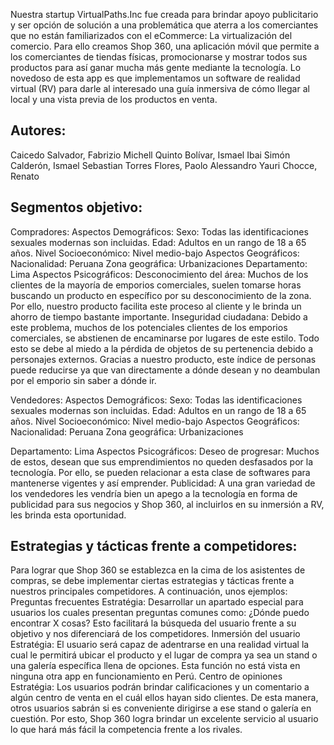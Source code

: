 Nuestra startup VirtualPaths.Inc fue creada para brindar apoyo publicitario y ser opción de solución a una problemática que aterra a los comerciantes 
que no están familiarizados con el eCommerce: La virtualización del comercio. Para ello creamos Shop 360, una aplicación móvil que permite a los comerciantes 
de tiendas físicas, promocionarse y mostrar todos sus productos para así ganar mucha más gente mediante la tecnología. Lo novedoso de esta 
app es que implementamos un software de realidad virtual (RV) para darle al interesado una guía inmersiva de cómo llegar al local y una vista 
previa de los productos en venta.

Autores:
--------
Caicedo Salvador, Fabrizio Michell
Quinto Bolívar, Ismael Ibai 
Simón Calderón, Ismael Sebastian 
Torres Flores, Paolo Alessandro 
Yauri Chocce, Renato

Segmentos objetivo:
------------------

Compradores:
Aspectos Demográficos:
Sexo: Todas las identificaciones sexuales modernas son incluidas.
Edad: Adultos en un rango de 18 a 65 años.
Nivel Socioeconómico: Nivel medio-bajo
Aspectos Geográficos:
Nacionalidad: Peruana
Zona geográfica: Urbanizaciones
Departamento: Lima
Aspectos Psicográficos:
Desconocimiento del área: Muchos de los clientes de la mayoría de emporios comerciales, suelen tomarse horas buscando un producto en específico por su 
desconocimiento de la zona. Por ello, nuestro producto facilita este proceso al cliente y le brinda un ahorro de tiempo bastante importante.
Inseguridad ciudadana: Debido a este problema, muchos de los potenciales clientes de los emporios comerciales, se abstienen de encaminarse por lugares de 
este estilo. Todo esto se debe al miedo a la pérdida de objetos de su pertenencia debido a personajes externos. Gracias a nuestro producto, este índice de personas 
puede reducirse ya que van directamente a dónde desean y no deambulan por el emporio sin saber a dónde ir.

Vendedores:
Aspectos Demográficos:
Sexo: Todas las identificaciones sexuales modernas son incluidas.
Edad: Adultos en un rango de 18 a 65 años.
Nivel Socioeconómico: Nivel medio-bajo
Aspectos Geográficos:
Nacionalidad: Peruana
Zona geográfica: Urbanizaciones


Departamento: Lima
Aspectos Psicográficos:
Deseo de progresar: Muchos de estos, desean que sus emprendimientos no queden desfasados por la tecnología. Por ello, se pueden relacionar a esta clase de softwares 
para mantenerse vigentes y así emprender.
Publicidad: A una gran variedad de los vendedores les vendría bien un apego a la tecnología en forma de publicidad para sus negocios y Shop 360, al incluirlos en su 
inmersión a RV, les brinda esta oportunidad.

Estrategias y tácticas frente a competidores:
--------------------------------------------
Para lograr que Shop 360 se establezca en la cima de los asistentes de compras, se debe implementar ciertas estrategias 
y tácticas frente a nuestros principales competidores. A continuación, unos ejemplos:
Preguntas frecuentes
Estratégia: Desarrollar un apartado especial para usuarios los cuales presentan preguntas comunes como: ¿Dónde puedo encontrar X cosas? 
Esto facilitará la búsqueda del usuario frente a su objetivo y nos diferenciará de los competidores.
Inmersión del usuario
Estratégia: El usuario será capaz de adentrarse en una realidad virtual la cual le permitirá ubicar el producto y el lugar de compra ya sea un stand o 
una galería específica llena de opciones. Esta función no está vista en ninguna otra app en funcionamiento en Perú.
Centro de opiniones
Estratégia: Los usuarios podrán brindar calificaciones y un comentario a algún centro de venta en el cuál ellos hayan sido clientes. 
De esta manera, otros usuarios sabrán si es conveniente dirigirse a ese stand o galería en cuestión. Por esto, Shop 360 logra brindar un excelente servicio 
al usuario lo que hará más fácil la competencia frente a los rivales.
